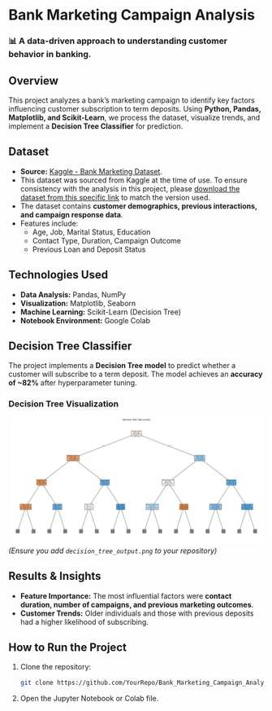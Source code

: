 # **Bank Marketing Campaign Analysis**
### 📊 A data-driven approach to understanding customer behavior in banking.

## **Overview**
This project analyzes a bank’s marketing campaign to identify key factors influencing customer subscription to term deposits. Using **Python, Pandas, Matplotlib, and Scikit-Learn**, we process the dataset, visualize trends, and implement a **Decision Tree Classifier** for prediction.

## **Dataset**
- **Source:** [Kaggle - Bank Marketing Dataset](https://www.kaggle.com/datasets/janiobachmann/bank-marketing-dataset).
- This dataset was sourced from Kaggle at the time of use. To ensure consistency with the analysis in this project, please [download the dataset from this specific link](bank.csv) to match the version used.
- The dataset contains **customer demographics, previous interactions, and campaign response data**.
- Features include:
  - Age, Job, Marital Status, Education
  - Contact Type, Duration, Campaign Outcome
  - Previous Loan and Deposit Status

## **Technologies Used**
- **Data Analysis:** Pandas, NumPy
- **Visualization:** Matplotlib, Seaborn
- **Machine Learning:** Scikit-Learn (Decision Tree)
- **Notebook Environment:** Google Colab

## **Decision Tree Classifier**
The project implements a **Decision Tree model** to predict whether a customer will subscribe to a term deposit. The model achieves an **accuracy of ~82%** after hyperparameter tuning.

### **Decision Tree Visualization**
![Decision Tree](decision_tree_top_levels.png)  
_(Ensure you add `decision_tree_output.png` to your repository)_

## **Results & Insights**
- **Feature Importance:** The most influential factors were **contact duration, number of campaigns, and previous marketing outcomes**.
- **Customer Trends:** Older individuals and those with previous deposits had a higher likelihood of subscribing.

## **How to Run the Project**
1. Clone the repository:
   ```bash
   git clone https://github.com/YourRepo/Bank_Marketing_Campaign_Analysis.git

2. Open the Jupyter Notebook or Colab file.

